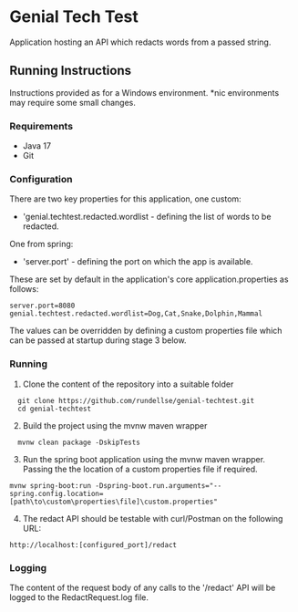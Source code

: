 # Genial Tech Test
Application hosting an API which redacts words from a passed string.

## Running Instructions
Instructions provided as for a Windows environment. *nic environments may require some small changes.

### Requirements
* Java 17
* Git

### Configuration
There are two key properties for this application, one custom: 
 - 'genial.techtest.redacted.wordlist - defining the list of words to be redacted.

One from spring: 
 - 'server.port' - defining the port on which the app is available.

These are set by default in the application's core application.properties as follows:
```
server.port=8080
genial.techtest.redacted.wordlist=Dog,Cat,Snake,Dolphin,Mammal
```
The values can be overridden by defining a custom properties file which can be passed at startup during stage 3 below.

### Running
1. Clone the content of the repository into a suitable folder  
```
  git clone https://github.com/rundellse/genial-techtest.git
  cd genial-techtest
```
2. Build the project using the mvnw maven wrapper
```
  mvnw clean package -DskipTests
```
3. Run the spring boot application using the mvnw maven wrapper. Passing the the location of a custom properties file if required.
```
mvnw spring-boot:run -Dspring-boot.run.arguments="--spring.config.location=[path\to\custom\properties\file]\custom.properties"
```
4. The redact API should be testable with curl/Postman on the following URL:
```
http://localhost:[configured_port]/redact
```

### Logging
The content of the request body of any calls to the '/redact' API will be logged to the RedactRequest.log file.
